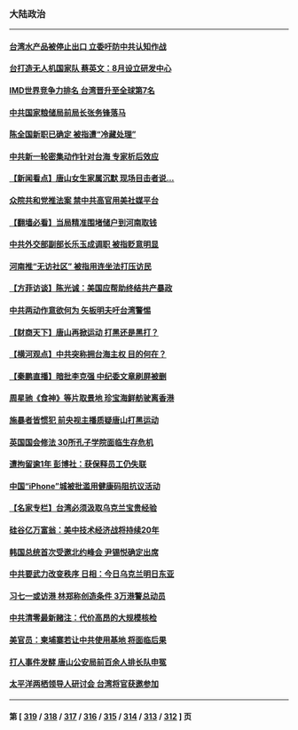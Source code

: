 ### 大陆政治
---
#### [台湾水产品被停止出口 立委吁防中共认知作战](../../pages/ncid277/n13759947.md) 
#### [台打造无人机国家队 蔡英文：8月设立研发中心](../../pages/ncid277/n13760031.md) 
#### [IMD世界竞争力排名 台湾晋升至全球第7名](../../pages/ncid277/n13759797.md) 
#### [中共国家粮储局前局长张务锋落马](../../pages/ncid277/n13759903.md) 
#### [陈全国新职已确定 被指遭“冷藏处理”](../../pages/ncid277/n13759912.md) 
#### [中共新一轮密集动作针对台海 专家析后效应](../../pages/ncid277/n13759767.md) 
#### [【新闻看点】唐山女生家属沉默 现场目击者说…](../../pages/ncid277/n13759540.md) 
#### [众院共和党推法案 禁中共高官用美社媒平台](../../pages/ncid277/n13759773.md) 
#### [【翻墙必看】当局精准围堵储户到河南取钱](../../pages/ncid277/n13759755.md) 
#### [中共外交部副部长乐玉成调职 被指贬意明显](../../pages/ncid277/n13759768.md) 
#### [河南推“无访社区” 被指用连坐法打压访民](../../pages/ncid277/n13759679.md) 
#### [【方菲访谈】陈光诚：美国应帮助终结共产暴政](../../pages/ncid277/n13759521.md) 
#### [中共两动作意欲何为 矢板明夫吁台湾警惕](../../pages/ncid277/n13759675.md) 
#### [【财商天下】唐山再掀运动 打黑还是黑打？](../../pages/ncid277/n13759619.md) 
#### [【横河观点】中共突称拥台海主权 目的何在？](../../pages/ncid277/n13759690.md) 
#### [【秦鹏直播】暗批李克强 中纪委文章刷屏被删](../../pages/ncid277/n13759680.md) 
#### [周星驰《食神》等片取景地 珍宝海鲜舫驶离香港](../../pages/ncid277/n13759612.md) 
#### [施暴者皆惯犯 前央视主播质疑唐山打黑运动](../../pages/ncid277/n13759622.md) 
#### [英国国会修法 30所孔子学院面临生存危机](../../pages/ncid277/n13759505.md) 
#### [遭拘留逾1年 彭博社：获保释员工仍失联](../../pages/ncid277/n13759575.md) 
#### [中国“iPhone”城被批滥用健康码阻抗议活动](../../pages/ncid277/n13759574.md) 
#### [【名家专栏】台湾必须汲取乌克兰宝贵经验](../../pages/ncid277/n13759403.md) 
#### [硅谷亿万富翁：美中技术经济战将持续20年](../../pages/ncid277/n13759522.md) 
#### [韩国总统首次受邀北约峰会 尹锡悦确定出席](../../pages/ncid277/n13759570.md) 
#### [中共要武力改变秩序 日相：今日乌克兰明日东亚](../../pages/ncid277/n13759553.md) 
#### [习七一或访港 林郑称创造条件 3万港警总动员](../../pages/ncid277/n13759375.md) 
#### [中共清零最新赌注：代价高昂的大规模核检](../../pages/ncid277/n13759358.md) 
#### [美官员：柬埔寨若让中共使用基地 将面临后果](../../pages/ncid277/n13759316.md) 
#### [打人事件发酵 唐山公安局前百余人排长队申冤](../../pages/ncid277/n13759336.md) 
#### [太平洋两栖领导人研讨会 台湾将官获邀参加](../../pages/ncid277/n13759374.md) 

---
#### 第 [ [319](./319.md) / [318](./318.md) / [317](./317.md) / [316](./316.md) / [315](./315.md) / [314](./314.md) / [313](./313.md) / [312](./312.md) ] 页
